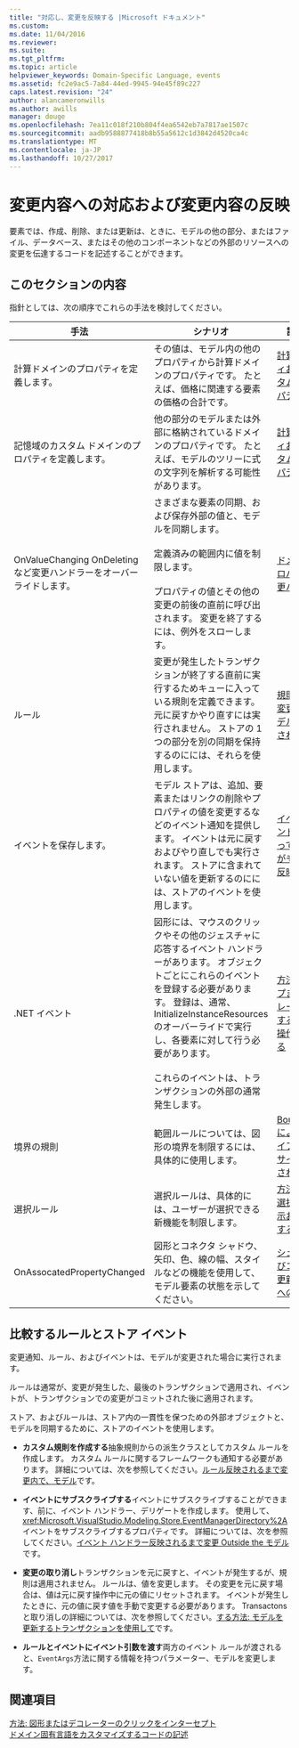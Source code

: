 ```yaml
---
title: "対応し、変更を反映する |Microsoft ドキュメント"
ms.custom: 
ms.date: 11/04/2016
ms.reviewer: 
ms.suite: 
ms.tgt_pltfrm: 
ms.topic: article
helpviewer_keywords: Domain-Specific Language, events
ms.assetid: fc2e9ac5-7a84-44ed-9945-94e45f89c227
caps.latest.revision: "24"
author: alancameronwills
ms.author: awills
manager: douge
ms.openlocfilehash: 7ea11c018f210b804f4ea6542eb7a7817ae1507c
ms.sourcegitcommit: aadb9588877418b8b55a5612c1d3842d4520ca4c
ms.translationtype: MT
ms.contentlocale: ja-JP
ms.lasthandoff: 10/27/2017
---
```

# <a name="responding-to-and-propagating-changes"></a>変更内容への対応および変更内容の反映
要素では、作成、削除、または更新は、ときに、モデルの他の部分、またはファイル、データベース、またはその他のコンポーネントなどの外部のリソースへの変更を伝達するコードを記述することができます。  
  
## <a name="in-this-section"></a>このセクションの内容  
 指針としては、次の順序でこれらの手法を検討してください。  
  
|手法|シナリオ|詳細情報|  
|---------------|---------------|--------------------------|  
|計算ドメインのプロパティを定義します。|その値は、モデル内の他のプロパティから計算ドメインのプロパティです。 たとえば、価格に関連する要素の価格の合計です。|[計算プロパティおよびカスタム格納プロパティ](../modeling/calculated-and-custom-storage-properties.md)|  
|記憶域のカスタム ドメインのプロパティを定義します。|他の部分のモデルまたは外部に格納されているドメインのプロパティです。 たとえば、モデルのツリーに式の文字列を解析する可能性があります。|[計算プロパティおよびカスタム格納プロパティ](../modeling/calculated-and-custom-storage-properties.md)|  
|OnValueChanging OnDeleting など変更ハンドラーをオーバーライドします。|さまざまな要素の同期、および保存外部の値と、モデルを同期します。<br /><br /> 定義済みの範囲内に値を制限します。<br /><br /> プロパティの値とその他の変更の前後の直前に呼び出されます。 変更を終了するには、例外をスローします。|[ドメイン プロパティ値変更ハンドラー](../modeling/domain-property-value-change-handlers.md)|  
|ルール|変更が発生したトランザクションが終了する直前に実行するためキューに入っている規則を定義できます。 元に戻すかやり直すには実行されません。 ストアの 1 つの部分を別の同期を保持するのにには、それらを使用します。|[規則によって変更内容がモデル内に反映される](../modeling/rules-propagate-changes-within-the-model.md)|  
|イベントを保存します。|モデル ストアは、追加、要素またはリンクの削除やプロパティの値を変更するなどのイベント通知を提供します。 イベントは元に戻すおよびやり直しでも実行されます。 ストアに含まれていない値を更新するのにには、ストアのイベントを使用します。|[イベント ハンドラーによって変更内容がモデル外に反映される](../modeling/event-handlers-propagate-changes-outside-the-model.md)|  
|.NET イベント|図形には、マウスのクリックやその他のジェスチャに応答するイベント ハンドラーがあります。 オブジェクトごとにこれらのイベントを登録する必要があります。 登録は、通常、InitializeInstanceResources のオーバーライドで実行し、各要素に対して行う必要があります。<br /><br /> これらのイベントは、トランザクションの外部の通常発生します。|[方法: シェイプまたはデコレーターに対するクリック操作を受け取る](../modeling/how-to-intercept-a-click-on-a-shape-or-decorator.md)|  
|境界の規則|範囲ルールについては、図形の境界を制限するには、具体的に使用します。|[BoundsRules によってシェイプの位置とサイズが制限される](../modeling/boundsrules-constrain-shape-location-and-size.md)|  
|選択ルール|選択ルールは、具体的には、ユーザーが選択できる新機能を制限します。|[方法: 現在の選択項目を表示および制限する](../modeling/how-to-access-and-constrain-the-current-selection.md)|  
|OnAssocatedPropertyChanged|図形とコネクタ シャドウ、矢印、色、線の幅、スタイルなどの機能を使用して、モデル要素の状態を示してください。|[シェイプおよびコネクタの更新とモデルへの反映](../modeling/updating-shapes-and-connectors-to-reflect-the-model.md)|  
  
## <a name="comparing-rules-and-store-events"></a>**比較するルールとストア イベント**  
 変更通知、ルール、およびイベントは、モデルが変更された場合に実行されます。  
  
 ルールは通常が、変更が発生した、最後のトランザクションで適用され、イベントが、トランザクションでの変更がコミットされた後に適用されます。  
  
 ストア、およびルールは、ストア内の一貫性を保つための外部オブジェクトと、モデルを同期するために、ストアのイベントを使用します。  
  
-   **カスタム規則を作成する**抽象規則からの派生クラスとしてカスタム ルールを作成します。 カスタム ルールに関するフレームワークも通知する必要があります。 詳細については、次を参照してください。[ルール反映されるまで変更内で、モデル](../modeling/rules-propagate-changes-within-the-model.md)です。  
  
-   **イベントにサブスクライブする**イベントにサブスクライブすることができます、前に、イベント ハンドラー、デリゲートを作成します。 使用して、<xref:Microsoft.VisualStudio.Modeling.Store.EventManagerDirectory%2A>イベントをサブスクライブするプロパティです。 詳細については、次を参照してください。[イベント ハンドラー反映されるまで変更 Outside the モデル](../modeling/event-handlers-propagate-changes-outside-the-model.md)です。  
  
-   **変更の取り消し**トランザクションを元に戻すと、イベントが発生するが、規則は適用されません。 ルールは、値を変更します。 その変更を元に戻す場合は、値は元に戻す操作中に元の値にリセットされます。 イベントが発生したときに、元の値に戻す値を手動で変更する必要があります。 Transactons と取り消しの詳細については、次を参照してください。[する方法: モデルを更新するトランザクションを使用して](../modeling/how-to-use-transactions-to-update-the-model.md)です。  
  
-   **ルールとイベントにイベント引数を渡す**両方のイベント ルールが渡されると、`EventArgs`方法に関する情報を持つパラメーター、モデルを変更します。  
  
## <a name="see-also"></a>関連項目  
 [方法: 図形またはデコレーターのクリックをインターセプト](../modeling/how-to-intercept-a-click-on-a-shape-or-decorator.md)   
 [ドメイン固有言語をカスタマイズするコードの記述](../modeling/writing-code-to-customise-a-domain-specific-language.md)